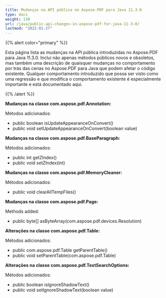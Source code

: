 ```yaml
---
title: Mudanças na API pública no Aspose.PDF para Java 11.3.0
type: docs
weight: 130
url: /java/public-api-changes-in-aspose-pdf-for-java-11-3-0/
lastmod: "2022-01-27"
---
```


{{% alert color="primary" %}}

Esta página lista as mudanças na API pública introduzidas no Aspose.PDF para Java 11.3.0. Inclui não apenas métodos públicos novos e obsoletos, mas também uma descrição de quaisquer mudanças no comportamento por trás das cenas no Aspose.PDF para Java que podem afetar o código existente. Qualquer comportamento introduzido que possa ser visto como uma regressão e que modifica o comportamento existente é especialmente importante e está documentado aqui.

{{% /alert %}}

**Mudanças na classe com.aspose.pdf.Annotation:**

Métodos adicionados:

- public boolean isUpdateAppearanceOnConvert()
- public void setUpdateAppearanceOnConvert(boolean value)

**Mudanças na classe com.aspose.pdf.BaseParagraph:**

Métodos adicionados:

- public int getZIndex()
- public void setZIndex(int)

**Mudanças na classe com.aspose.pdf.MemoryCleaner:**

Métodos adicionados:

- public void clearAllTempFiles()


**Mudanças na classe com.aspose.pdf.Page:**

Methods added:

- public byte[] asByteArray(com.aspose.pdf.devices.Resolution)

**Alterações na classe com.aspose.pdf.Table:**

Métodos adicionados:

- public com.aspose.pdf.Table getParentTable()
- public void setParentTable(com.aspose.pdf.Table)

**Alterações na classe com.aspose.pdf.TextSearchOptions:**

Métodos adicionados:

- public boolean isIgnoreShadowText()
- public void setIgnoreShadowText(boolean value)